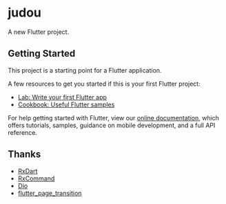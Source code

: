 # judou

A new Flutter project.

## Getting Started

This project is a starting point for a Flutter application.

A few resources to get you started if this is your first Flutter project:

- [Lab: Write your first Flutter app](https://flutter.io/docs/get-started/codelab)
- [Cookbook: Useful Flutter samples](https://flutter.io/docs/cookbook)

For help getting started with Flutter, view our 
[online documentation](https://flutter.io/docs), which offers tutorials, 
samples, guidance on mobile development, and a full API reference.


## Thanks

- [RxDart](https://github.com/ReactiveX/rxdart)
- [RxCommand](https://github.com/fluttercommunity/rx_command)
- [Dio](https://github.com/flutterchina/dio)
- [flutter_page_transition](https://github.com/kalismeras61/flutter_page_transition)
